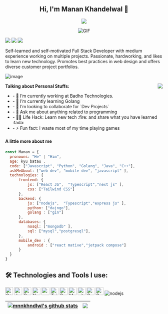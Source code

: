 <h2 align="center">Hi, I'm Manan Khandelwal 👋</h2>
<p align="center">
  <a align="center" href="https://github.com/DenverCoder1/readme-typing-svg"><img src="https://readme-typing-svg.herokuapp.com?&font=IBM+Plex+Sans&color=F72EE2&size=25&lines=Welcome+to+my+GitHub+Profile!;I'm+a+Full+stack+developer" /></a>
</p>

<p align="center">
<img align="middle" alt="GIF" src="https://i.pinimg.com/originals/65/a5/ec/65a5ec60b90f6b8faede3390ad5ee065.gif" />
</p>
<div>
<a href="mailto: mnnkhndlwl24@gmail.com">
<img src="https://img.shields.io/badge/-mnnkhndlwl24@gmail.com-7B83EB?&style=for-the-badge&logo=Microsoft-outlook&logoColor=white" ></a>  
<a href="https://https://www.linkedin.com/in/mnnkhndlwl/"><img src="https://img.shields.io/badge/LinkedIn-0A66C2.svg?style=for-the-badge&logo=LinkedIn&logoColor=white" ></a> 
<a  href="https://3d-portfolio-zeta.vercel.app/"><img src="https://img.shields.io/badge/Vercel-000000.svg?style=for-the-badge&logo=Vercel&logoColor=white"></a>
</div>
<p>
Self-learned and self-motivated Full Stack Developer with medium experience working on multiple projects. Passionate, hardworking, and likes to learn new technology. Promotes best practices in web design and offers diverse customer project portfolios.
</p>
<p align="center">
 
![image](https://user-images.githubusercontent.com/61057666/169029838-74df663d-2e62-4d77-bdff-b43f7d63f00f.png)

</p>

<img align="right" src="https://media.giphy.com/media/u2pmTWUi0MXjyrMaVj/giphy.gif?cid=ecf05e47ykjzwfky9a97p6s2wieyktrn1re86xxcpp0lxjjj&ep=v1_gifs_search&rid=giphy.gif&ct=g">
<!-- <br>
  <a align='center' href="https://visitcount.itsvg.in">
  <img src="https://visitcount.itsvg.in/api?id=ridhamrj&label=Profile%20Views&color=0&icon=0&pretty=true" />
</a> -->
  
**Talking about Personal Stuffs:**
<ul>
  <li>- 🔭 I’m currently working at Badho Technologies.</li>
  <li>- 🌱 I’m currently learning Golang</li>
  <li>- 👯 I’m looking to collaborate for `Dev Projects`</li>
  <li>- 💬 Ask me about anything related to programming</li>
  <li>- 👨‍💻 Life Hack: Learn new tech :fire: and share what you have learned :tada:</li>
  <li>- ⚡ Fun fact: I waste most of my time playing games</li>
</ul>


#### A little more about me
```javascript
const Manan = {
  pronouns: "He" | "Him",
  age: kyu batau ,
  code: ["Javascript", "Python", "Golang", "Java", "C++"],
  askMeAbout: ["web dev", "mobile dev", "javascript" ],
  technologies: {
      frontend: {
          js: ["React JS",  "Typescript","next js" ],
          css: ["Tailwind CSS"]
      },
      backend: {
          js: ["nodejs",  "Typescript","express js" ],
          python: ["dajngo"],
          golang : ["gin"]
      },
      databases: {
          nosql: ["mongodb" ],
          sql: ["mysql","postgresql"],
      },
      mobile_dev : {
          android : ["react mative","jetpack compose"]
      }
  }
}
```

## 🛠️ Technologies and Tools I use:

<p>
<img alt="C++" src="https://img.shields.io/badge/C%2B%2B-00599C?style=for-the-badge&logo=c%2B%2B&logoColor=white" height="25px"/>
<img alt="Javascript" src="https://img.shields.io/badge/JavaScript-323330?style=for-the-badge&logo=javascript&logoColor=F7DF1E"  height="25px"/>
<img alt="React" src="https://img.shields.io/badge/React-20232A?style=for-the-badge&logo=react&logoColor=61DAFB" height="25px"/>
<img alt="NextJs" src="https://img.shields.io/badge/Next-black?style=for-the-badge&logo=next.js&logoColor=white" height="25px"/>
<img alt="npm" src="https://img.shields.io/badge/NPM-%23000000.svg?style=for-the-badge&logo=npm&logoColor=white" height="25px"/>
<img alt="Tailwidcss" src="https://img.shields.io/badge/Tailwind_CSS-38B2AC?style=for-the-badge&logo=tailwind-css&logoColor=white" height="25px"/>
<!-- <img alt="Material UI" src="https://img.shields.io/badge/Material--UI-0081CB?style=for-the-badge&logo=material-ui&logoColor=white" height="25px"/> -->
<img alt="Python" src="https://img.shields.io/badge/Python-14354C?style=for-the-badge&logo=python&logoColor=white" height="25px"/>
<img alt="Markdown" src="https://img.shields.io/badge/Markdown-000000?style=for-the-badge&logo=markdown&logoColor=white"  height="25px"/>
<!-- <img alt="html5" src="https://img.shields.io/badge/HTML5-E34F26?style=for-the-badge&logo=html5&logoColor=white" height="25px"/>
<img alt="Css3" src="https://img.shields.io/badge/CSS3-1572B6?style=for-the-badge&logo=css3&logoColor=white" height="25px"/>
<img alt="Jquery" src="https://img.shields.io/badge/jquery-%230769AD.svg?style=for-the-badge&logo=jquery&logoColor=white" height="25px"/> -->
<img alt="git" src="https://img.shields.io/badge/-Git-F05032?style=flat-square&logo=git&logoColor=white" height="25px"/>
<img alt="Brave browser" src="https://img.shields.io/badge/-Brave_Browser-FB542B?style=flat-square&logo=brave&logoColor=white" height="25px"/>
<img alt="Prettier" src="https://img.shields.io/badge/-Prettier-F7B93E?style=flat-square&logo=prettier&logoColor=white" height="25px"/>
 <img alt="nodejs" src="https://img.shields.io/badge/Node.js-5FA04E.svg?style=for-the-badge&logo=nodedotjs&logoColor=white"/>



  | <a href="https://github.com/mnnkhndlwl/github-readme-stats"><img align="center" src="https://github-readme-stats.vercel.app/api?username=mnnkhndlwl&show_icons=true&include_all_commits=true&theme=buefy&hide_border=true" alt="mnnkhndlwl's github stats" /></a> | <a href="https://github.com/mnnkhndlwl/github-readme-stats"><img align="center" src="https://github-readme-stats.vercel.app/api/top-langs/?username=mnnkhndlwl&layout=compact&theme=buefy&hide_border=true" /></a> |
| ------------- | ------------- |
